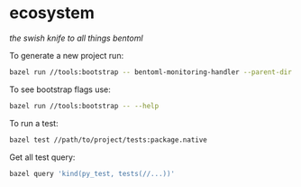 # ecosystem

_the swish knife to all things bentoml_

To generate a new project run:

```bash
bazel run //tools:bootstrap -- bentoml-monitoring-handler --parent-dir monitoring
```

To see bootstrap flags use:

```bash
bazel run //tools:bootstrap -- --help
```

To run a test:

```bash
bazel test //path/to/project/tests:package.native
```

Get all test query:

```bash
bazel query 'kind(py_test, tests(//...))'
```
